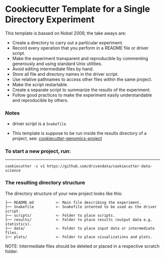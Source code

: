 # Cookiecutter Template for a Single Directory Experiment 

This template is bassed on Nobel 2009, the take aways are:

-   Create a directory to carry out a particular experiment.
-   Record every operation that you perform in a README file or driver script.
-   Make the experiment transparent and reproducible by commenting generously and using standard Unix utilities.
-   Avoid editing intermediate files by hand.
-   Store all file and directory names in the driver script.
-   Use relative pathnames to access other files within the same project.
-   Make the script restartable.
-   Create a separate script to summarize the results of the experiment.
-   Follow good practices to make the experiment easily understandable and reproducible by others.

### Notes

- driver script is a `Snakefile`
* This template is suppose to be run inside
the results directory of a project, see:
[cookiecutter-genomics-project](https://github.com/santiago1234/cookiecutter-genomics-project)

### To start a new project, run:
------------

    cookiecutter -c v1 https://github.com/drivendata/cookiecutter-data-science


### The resulting directory structure

The directory structure of your new project looks like this: 

```
├── README.md          <- Main file describing the experiment.
├── Snakefile          <- Snakefile intented to be used as the driver script.
├── scripts/           <- Folder to place scripts.
├── results/           <- Folder to place results (output data e.g. statistics).
├── data/              <- Folder to place input data or intermediate files.
├── plots/             <- Folder to place visualizations and plots.
```

NOTE: Intermediate files should be deleted or placed in a respective scratch folder.
